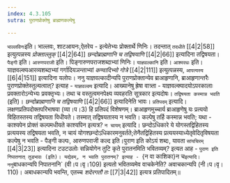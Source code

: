 ```yaml
---
index: 4.3.105
sutra: पुराणप्रोक्तेषु ब्राह्मणकल्पेषु

---
```

   `भाल्लविनः`इति। भाल्लवः, शाटआयनः,ऐतरेय - इत्येतेभ्यः प्रोक्तार्थे णिनिः। तदन्तात् `तदधीते`  [[4|2|58]]  इत्युत्पन्नस्य _प्रोक्ताल्लुक्_ [[4|2|64]]  _छन्दोब्राह्मणानि च तद्विषयाणि_ [[4|2|66]]  इत्यादिना तद्विषयता। `पैङ्गी` इति। `आरुणपराजी` इति। पिङ्गारुणपराजशब्दाभ्यां णिनिः। `याज्ञवल्कानि` इति। `आश्मरथः` इति। याज्ञवल्क्यआरव्यशब्दाभ्यां गर्गादियञन्ताभ्यां _कण्वादिभ्यो गोत्रे_ [[4|2|111]]  इत्युत्पन्नस्य, `आपत्यस्य`  [[6|4|151]]  इत्यादिना यलोपः। ननु याज्ञवल्कादीन्यपि पुराणप्रोक्तान्येव ब्राआहृणानि, ब्राआहृणान्तरैः पुराणप्रोक्तेस्तुल्यत्वात्? इत्याह - `याज्ञवल्क्य` इत्यादि। आख्यानेषु ह्रेषा वात्र्ता  - याज्ञवल्क्यादयोऽपरकालाः प्रवक्तारोऽन्येभ्यः प्रवक्तृभ्यः। तथा च वस्तुत्वमनपेक्ष्य व्यवहरति सूत्रकार इत्यदोषः। `तद्विषयता कस्मान्न भवति` (इति)। _छन्दोब्राह्मणानि च तद्विषयाणि_ [[4|2|66]]  इत्यादिनेति भावः। `प्रतिपदम्` इत्यादि। लक्षणप्रतिपदोक्तपरिभाषया (व्या।प।3) हि प्रतिपदं विशेषणम्। ब्राआहृणमुच्चार्य ब्राआहृणेषु यः प्रत्ययो विहितस्तस्य तद्विषयता विधीयते। तस्मात् तद्विषयतास्य न भवति। कल्पेषु तर्हि कस्मान्न भवति; यथा - काश्यपेन प्रोक्तं कल्पमधीयते काश्यपिन इत्यत्र? `न चायम्` इत्यादि। छन्दोऽधिकारे ये योगस्तद्विहितस्य प्रत्ययस्य तद्विषयता भवति, न चायं योगश्छन्दोऽधिकारमनुवर्तते;तेनैतद्विहितस्य प्रत्ययस्याध्येतृवेदितृविषयता कल्पेषु न भवति - पैङ्गी कल्पः, आरुणपराजी कल्द इति।पुराण इति कोऽयं शब्दः, यावता `सांयचिरम्`  [[4|3|23]]  इत्यादिना टउटउलोः सन्नियोगेन तुटि कृते पुरातनमिति भवितव्यम्? इत्यत आह - `पुराण इति निपातनात् तुडभावः (इति)। यद्येवम्, न भवति पुरातनम्? इत्याह - `{न वा काशिका}न च` इत्यादि। ननु `बाधकान्यपि निपातनानि` (वी।प।वृ।109) इत्यतो भवितव्यमेव वाचकेनेति? अवाचकान्यपि (नी।प।वृ।110)। अबाधकान्यपि भवन्ति, एतच्च _शदेरगतौ तः_ [[7|3|42]]  इत्यत्र प्रतिपादितम्॥